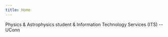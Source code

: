 ```yaml
---
title: Home
---
```


Physics & Astrophysics student & Information Technology Services (ITS) -- UConn

